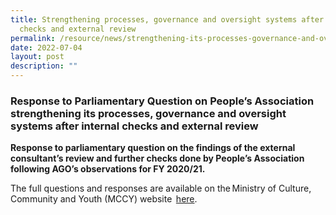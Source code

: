 ```yaml
---
title: Strengthening processes, governance and oversight systems after internal
  checks and external review
permalink: /resource/news/strengthening-its-processes-governance-and-oversight-systems/
date: 2022-07-04
layout: post
description: ""
---
```

### Response to Parliamentary Question on People’s Association strengthening its processes, governance and oversight systems after internal checks and external review

**Response to parliamentary question on the findings of the external consultant’s review and further checks done by People’s Association following AGO’s observations for FY 2020/21.**


The full questions and responses are available on the Ministry of Culture, Community and Youth (MCCY) website  [here](https://www.mccy.gov.sg/about-us/news-and-resources/parliamentary-matters/2022/July/peoples-association-processes-governance-oversight-systems-internal-checks-external-review).